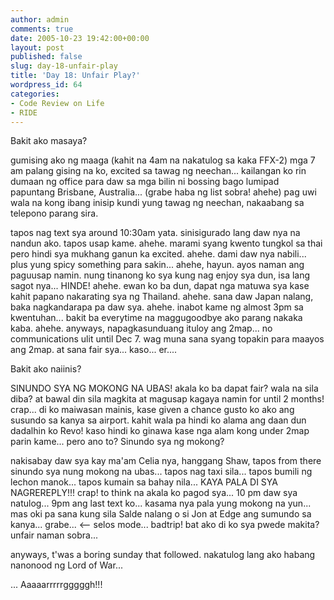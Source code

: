 ```yaml
---
author: admin
comments: true
date: 2005-10-23 19:42:00+00:00
layout: post
published: false
slug: day-18-unfair-play
title: 'Day 18: Unfair Play?'
wordpress_id: 64
categories:
- Code Review on Life
- RIDE
---
```


Bakit ako masaya?

gumising ako ng maaga (kahit na 4am na nakatulog sa kaka FFX-2) mga 7 am palang gising na ko, excited sa tawag ng neechan... kailangan ko rin dumaan ng office para daw sa mga bilin ni bossing bago lumipad papuntang Brisbane, Australia... (grabe haba ng list sobra! ahehe) pag uwi wala na kong ibang inisip kundi yung tawag ng neechan, nakaabang sa telepono parang sira.

tapos nag text sya around 10:30am yata. sinisigurado lang daw nya na nandun ako. tapos usap kame. ahehe. marami syang kwento tungkol sa thai pero hindi sya mukhang ganun ka excited. ahehe. dami daw nya nabili... plus yung spicy something para sakin... ahehe, hayun. ayos naman ang paguusap namin. nung tinanong ko sya kung nag enjoy sya dun, isa lang sagot nya... HINDE! ahehe. ewan ko ba dun, dapat nga matuwa sya kase kahit papano nakarating sya ng Thailand. ahehe. sana daw Japan nalang, baka nagkandarapa pa daw sya. ahehe. inabot kame ng almost 3pm sa kwentuhan... bakit ba everytime na maggugoodbye ako parang nakaka kaba. ahehe. anyways, napagkasunduang ituloy ang 2map... no communications ulit until Dec 7. wag muna sana syang topakin para maayos ang 2map. at sana fair sya... kaso... er....

Bakit ako naiinis?

SINUNDO SYA NG MOKONG NA UBAS! akala ko ba dapat fair? wala na sila diba? at bawal din sila magkita at magusap kagaya namin for until 2 months! crap... di ko maiwasan mainis, kase given a chance gusto ko ako ang susundo sa kanya sa airport. kahit wala pa hindi ko alama ang daan dun dadalhin ko Revo! kaso hindi ko ginawa kase nga alam kong under 2map parin kame... pero ano to? Sinundo sya ng mokong?

nakisabay daw sya kay ma'am Celia nya, hanggang Shaw, tapos from there sinundo sya nung mokong na ubas... tapos nag taxi sila... tapos bumili ng lechon manok... tapos kumain sa bahay nila... KAYA PALA DI SYA NAGREREPLY!!! crap! to think na akala ko pagod sya... 10 pm daw sya natulog... 9pm ang last text ko... kasama nya pala yung mokong na yun... mas oki pa sana kung sila Salde nalang o si Jon at Edge ang sumundo sa kanya... grabe... <-- selos mode... badtrip! bat ako di ko sya pwede makita? unfair naman sobra...

anyways, t'was a boring sunday that followed. nakatulog lang ako habang nanonood ng Lord of War...

... Aaaaarrrrrgggggh!!!
